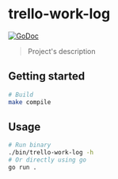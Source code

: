 # trello-work-log

[![GoDoc](https://godoc.org/l-lin/trello-work-log?status.svg)](https://godoc.org/l-lin/trello-work-log)

> Project's description

## Getting started

```bash
# Build
make compile
```

## Usage

```bash
# Run binary
./bin/trello-work-log -h
# Or directly using go
go run .
```
